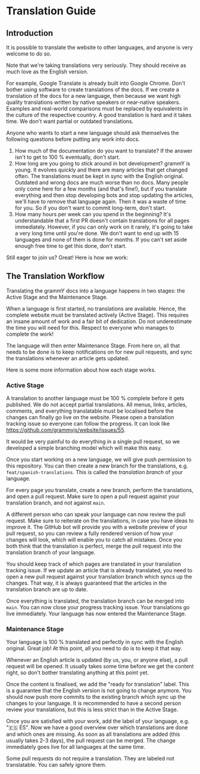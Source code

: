 # Translation Guide

## Introduction

It is possible to translate the website to other languages, and anyone is very welcome to do so.

Note that we're taking translations very seriously.
They should receive as much love as the English version.

For example, Google Translate is already built into Google Chrome.
Don't bother using software to create translations of the docs.
If we create a translation of the docs for a new language, then because we want high quality translations written by native speakers or near-native speakers.
Examples and real-world comparisons must be replaced by equivalents in the culture of the respective country.
A good translation is hard and it takes time.
We don't want partial or outdated translations.

Anyone who wants to start a new language should ask themselves the following questions before putting any work into docs.

1. How much of the documentation do you want to translate?
   If the answer isn't to get to 100 % eventually, don't start.
2. How long are you going to stick around in bot development?
   grammY is young.
   It evolves quickly and there are many articles that get changed often.
   The translations must be kept in sync with the English original.
   Outdated and wrong docs are much worse than no docs.
   Many people only come here for a few months (and that's fine!), but if you translate everything and then stop developing bots and stop updating the articles, we'll have to remove that language again.
   Then it was a waste of time for you.
   So if you don't want to commit long-term, don't start.
3. How many hours per week can you spend in the beginning?
   It's understandable that a first PR doesn't contain translations for all pages immediately.
   However, if you can only work on it rarely, it's going to take a very long time until you're done.
   We don't want to end up with 15 languages and none of them is done for months.
   If you can't set aside enough free time to get this done, don't start.

Still eager to join us?
Great!
Here is how we work:

## The Translation Workflow

Translating the grammY docs into a language happens in two stages: the Active Stage and the Maintenance Stage.

When a language is first started, no translations are available.
Hence, the complete website must be translated actively (Active Stage).
This requires an insane amount of work and a fair bit of dedication.
Do not underestimate the time you will need for this.
Respect to everyone who manages to complete the work!

The language will then enter Maintenance Stage.
From here on, all that needs to be done is to keep notifications on for new pull requests, and sync the translations whenever an article gets updated.

Here is some more information about how each stage works.

### Active Stage

A translation to another language must be 100 % complete before it gets published.
We do not accept partial translations.
All menus, links, articles, comments, and everything translatable must be localised before the changes can finally go live on the website.
Please open a translation tracking issue so everyone can follow the progress.
It can look like https://github.com/grammyjs/website/issues/55.

It would be very painful to do everything in a single pull request, so we developed a simple branching model which will make this easy.

Once you start working on a new language, we will give push permission to this repository.
You can then create a new branch for the translations, e.g. `feat/spanish-translations`.
This is called the _translation branch_ of your language.

For every page you translate, create a new branch, perform the translations, and open a pull request.
Make sure to open a pull request against your translation branch, and not against `main`.

A different person who can speak your language can now review the pull request.
Make sure to reiterate on the translations, in case you have ideas to improve it.
The GitHub bot will provide you with a website preview of your pull request, so you can review a fully rendered version of how your changes will look, which will enable you to catch all mistakes.
Once you both think that the translation is perfect, merge the pull request into the translation branch of your language.

You should keep track of which pages are translated in your translation tracking issue.
If we update an article that is already translated, you need to open a new pull request against your translation branch which syncs up the changes.
That way, it is always guaranteed that the articles in the translation branch are up to date.

Once everything is translated, the translation branch can be merged into `main`.
You can now close your progress tracking issue.
Your translations go live immediately.
Your language has now entered the Maintenance Stage.

### Maintenance Stage

Your language is 100 % translated and perfectly in sync with the English original.
Great job!
At this point, all you need to do is to keep it that way.

Whenever an English article is updated (by us, you, or anyone else), a pull request will be opened.
It usually takes some time before we get the content right, so don't bother translating anything at this point yet.

Once the content is finalised, we add the "ready for translation" label.
This is a guarantee that the English version is not going to change anymore.
You should now push more commits to the existing branch which sync up the changes to your language.
It is recommended to have a second person review your translations, but this is less strict than in the Active Stage.

Once you are satisfied with your work, add the label of your language, e.g. "🇪🇸 ES".
Now we have a good overview over which translations are done and which ones are missing.
As soon as all translations are added (this usually takes 2-3 days), the pull request can be merged.
The change immediately goes live for all languages at the same time.

Some pull requests do not require a translation.
They are labeled not translatable.
You can safely ignore them.
